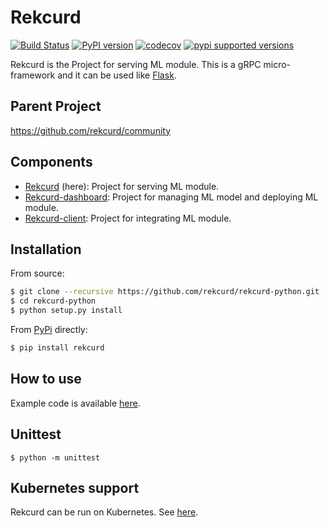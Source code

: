 # Rekcurd

[![Build Status](https://travis-ci.com/rekcurd/rekcurd-python.svg?branch=master)](https://travis-ci.com/rekcurd/rekcurd-python)
[![PyPI version](https://badge.fury.io/py/rekcurd.svg)](https://badge.fury.io/py/rekcurd)
[![codecov](https://codecov.io/gh/rekcurd/rekcurd-python/branch/master/graph/badge.svg)](https://codecov.io/gh/rekcurd/rekcurd-python "Non-generated packages only")
[![pypi supported versions](https://img.shields.io/pypi/pyversions/rekcurd.svg)](https://pypi.python.org/pypi/rekcurd)

Rekcurd is the Project for serving ML module. This is a gRPC micro-framework and it can be used like [Flask](http://flask.pocoo.org/). 


## Parent Project
https://github.com/rekcurd/community


## Components
- [Rekcurd](https://github.com/rekcurd/rekcurd-python) (here): Project for serving ML module.
- [Rekcurd-dashboard](https://github.com/rekcurd/dashboard): Project for managing ML model and deploying ML module.
- [Rekcurd-client](https://github.com/rekcurd/python-client): Project for integrating ML module. 


## Installation
From source:

```bash
$ git clone --recursive https://github.com/rekcurd/rekcurd-python.git
$ cd rekcurd-python
$ python setup.py install
```

From [PyPi](https://pypi.org/project/rekcurd/) directly:

```bash
$ pip install rekcurd
```

## How to use
Example code is available [here](https://github.com/rekcurd/rekcurd-example).


## Unittest
```
$ python -m unittest
```

## Kubernetes support
Rekcurd can be run on Kubernetes. See [here](https://github.com/rekcurd/community).
